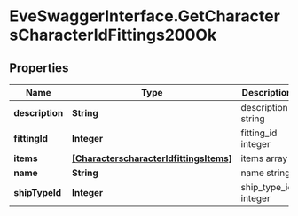 # EveSwaggerInterface.GetCharactersCharacterIdFittings200Ok

## Properties
Name | Type | Description | Notes
------------ | ------------- | ------------- | -------------
**description** | **String** | description string | 
**fittingId** | **Integer** | fitting_id integer | 
**items** | [**[CharacterscharacterIdfittingsItems]**](CharacterscharacterIdfittingsItems.md) | items array | 
**name** | **String** | name string | 
**shipTypeId** | **Integer** | ship_type_id integer | 



